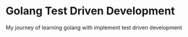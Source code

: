 # Golang Test Driven Development

My journey of learning golang with implement test driven development
